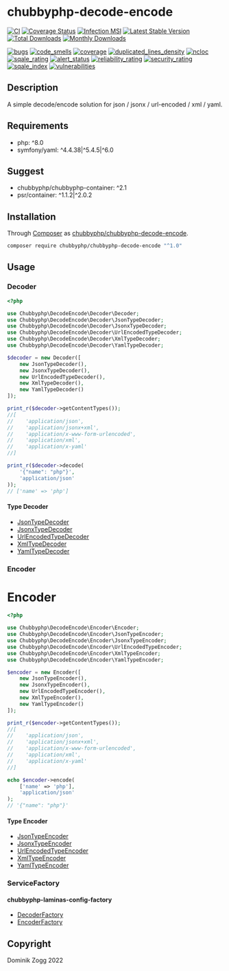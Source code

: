# chubbyphp-decode-encode

[![CI](https://github.com/chubbyphp/chubbyphp-decode-encode/workflows/CI/badge.svg?branch=master)](https://github.com/chubbyphp/chubbyphp-decode-encode/actions?query=workflow%3ACI)
[![Coverage Status](https://coveralls.io/repos/github/chubbyphp/chubbyphp-decode-encode/badge.svg?branch=master)](https://coveralls.io/github/chubbyphp/chubbyphp-decode-encode?branch=master)
[![Infection MSI](https://badge.stryker-mutator.io/github.com/chubbyphp/chubbyphp-decode-encode/master)](https://dashboard.stryker-mutator.io/reports/github.com/chubbyphp/chubbyphp-decode-encode/master)
[![Latest Stable Version](https://poser.pugx.org/chubbyphp/chubbyphp-decode-encode/v/stable.png)](https://packagist.org/packages/chubbyphp/chubbyphp-decode-encode)
[![Total Downloads](https://poser.pugx.org/chubbyphp/chubbyphp-decode-encode/downloads.png)](https://packagist.org/packages/chubbyphp/chubbyphp-decode-encode)
[![Monthly Downloads](https://poser.pugx.org/chubbyphp/chubbyphp-decode-encode/d/monthly)](https://packagist.org/packages/chubbyphp/chubbyphp-decode-encode)

[![bugs](https://sonarcloud.io/api/project_badges/measure?project=chubbyphp_chubbyphp-decode-encode&metric=bugs)](https://sonarcloud.io/dashboard?id=chubbyphp_chubbyphp-decode-encode)
[![code_smells](https://sonarcloud.io/api/project_badges/measure?project=chubbyphp_chubbyphp-decode-encode&metric=code_smells)](https://sonarcloud.io/dashboard?id=chubbyphp_chubbyphp-decode-encode)
[![coverage](https://sonarcloud.io/api/project_badges/measure?project=chubbyphp_chubbyphp-decode-encode&metric=coverage)](https://sonarcloud.io/dashboard?id=chubbyphp_chubbyphp-decode-encode)
[![duplicated_lines_density](https://sonarcloud.io/api/project_badges/measure?project=chubbyphp_chubbyphp-decode-encode&metric=duplicated_lines_density)](https://sonarcloud.io/dashboard?id=chubbyphp_chubbyphp-decode-encode)
[![ncloc](https://sonarcloud.io/api/project_badges/measure?project=chubbyphp_chubbyphp-decode-encode&metric=ncloc)](https://sonarcloud.io/dashboard?id=chubbyphp_chubbyphp-decode-encode)
[![sqale_rating](https://sonarcloud.io/api/project_badges/measure?project=chubbyphp_chubbyphp-decode-encode&metric=sqale_rating)](https://sonarcloud.io/dashboard?id=chubbyphp_chubbyphp-decode-encode)
[![alert_status](https://sonarcloud.io/api/project_badges/measure?project=chubbyphp_chubbyphp-decode-encode&metric=alert_status)](https://sonarcloud.io/dashboard?id=chubbyphp_chubbyphp-decode-encode)
[![reliability_rating](https://sonarcloud.io/api/project_badges/measure?project=chubbyphp_chubbyphp-decode-encode&metric=reliability_rating)](https://sonarcloud.io/dashboard?id=chubbyphp_chubbyphp-decode-encode)
[![security_rating](https://sonarcloud.io/api/project_badges/measure?project=chubbyphp_chubbyphp-decode-encode&metric=security_rating)](https://sonarcloud.io/dashboard?id=chubbyphp_chubbyphp-decode-encode)
[![sqale_index](https://sonarcloud.io/api/project_badges/measure?project=chubbyphp_chubbyphp-decode-encode&metric=sqale_index)](https://sonarcloud.io/dashboard?id=chubbyphp_chubbyphp-decode-encode)
[![vulnerabilities](https://sonarcloud.io/api/project_badges/measure?project=chubbyphp_chubbyphp-decode-encode&metric=vulnerabilities)](https://sonarcloud.io/dashboard?id=chubbyphp_chubbyphp-decode-encode)

## Description

A simple decode/encode solution for json / jsonx / url-encoded / xml / yaml.

## Requirements

 * php: ^8.0
 * symfony/yaml: ^4.4.38|^5.4.5|^6.0

## Suggest

 * chubbyphp/chubbyphp-container: ^2.1
 * psr/container: ^1.1.2|^2.0.2

## Installation

Through [Composer](http://getcomposer.org) as [chubbyphp/chubbyphp-decode-encode][1].

```sh
composer require chubbyphp/chubbyphp-decode-encode "^1.0"
```

## Usage

### Decoder

```php
<?php

use Chubbyphp\DecodeEncode\Decoder\Decoder;
use Chubbyphp\DecodeEncode\Decoder\JsonTypeDecoder;
use Chubbyphp\DecodeEncode\Decoder\JsonxTypeDecoder;
use Chubbyphp\DecodeEncode\Decoder\UrlEncodedTypeDecoder;
use Chubbyphp\DecodeEncode\Decoder\XmlTypeDecoder;
use Chubbyphp\DecodeEncode\Decoder\YamlTypeDecoder;

$decoder = new Decoder([
    new JsonTypeDecoder(),
    new JsonxTypeDecoder(),
    new UrlEncodedTypeDecoder(),
    new XmlTypeDecoder(),
    new YamlTypeDecoder()
]);

print_r($decoder->getContentTypes());
//[
//    'application/json',
//    'application/jsonx+xml',
//    'application/x-www-form-urlencoded',
//    'application/xml',
//    'application/x-yaml'
//]

print_r($decoder->decode(
    '{"name": "php"}',
    'application/json'
));
// ['name' => 'php']
```

#### Type Decoder

 * [JsonTypeDecoder][3]
 * [JsonxTypeDecoder][4]
 * [UrlEncodedTypeDecoder][5]
 * [XmlTypeDecoder][6]
 * [YamlTypeDecoder][7]

### Encoder

# Encoder

```php
<?php

use Chubbyphp\DecodeEncode\Encoder\Encoder;
use Chubbyphp\DecodeEncode\Encoder\JsonTypeEncoder;
use Chubbyphp\DecodeEncode\Encoder\JsonxTypeEncoder;
use Chubbyphp\DecodeEncode\Encoder\UrlEncodedTypeEncoder;
use Chubbyphp\DecodeEncode\Encoder\XmlTypeEncoder;
use Chubbyphp\DecodeEncode\Encoder\YamlTypeEncoder;

$encoder = new Encoder([
    new JsonTypeEncoder(),
    new JsonxTypeEncoder(),
    new UrlEncodedTypeEncoder(),
    new XmlTypeEncoder(),
    new YamlTypeEncoder()
]);

print_r($encoder->getContentTypes());
//[
//    'application/json',
//    'application/jsonx+xml',
//    'application/x-www-form-urlencoded',
//    'application/xml',
//    'application/x-yaml'
//]

echo $encoder->encode(
    ['name' => 'php'],
    'application/json'
);
// '{"name": "php"}'
```

#### Type Encoder

 * [JsonTypeEncoder][11]
 * [JsonxTypeEncoder][12]
 * [UrlEncodedTypeEncoder][13]
 * [XmlTypeEncoder][14]
 * [YamlTypeEncoder][15]

### ServiceFactory

#### chubbyphp-laminas-config-factory

 * [DecoderFactory][20]
 * [EncoderFactory][21]

## Copyright

Dominik Zogg 2022


[1]: https://packagist.org/packages/chubbyphp/chubbyphp-decode-encode

[3]: doc/Decoder/JsonTypeDecoder.md
[4]: doc/Decoder/JsonxTypeDecoder.md
[5]: doc/Decoder/UrlEncodedTypeDecoder.md
[6]: doc/Decoder/XmlTypeDecoder.md
[7]: doc/Decoder/YamlTypeDecoder.md

[11]: doc/Encoder/JsonTypeEncoder.md
[12]: doc/Encoder/JsonxTypeEncoder.md
[13]: doc/Encoder/UrlEncodedTypeEncoder.md
[14]: doc/Encoder/XmlTypeEncoder.md
[15]: doc/Encoder/YamlTypeEncoder.md

[20]: doc/ServiceFactory/DecoderFactory.md
[21]: doc/ServiceFactory/EncoderFactory.md

